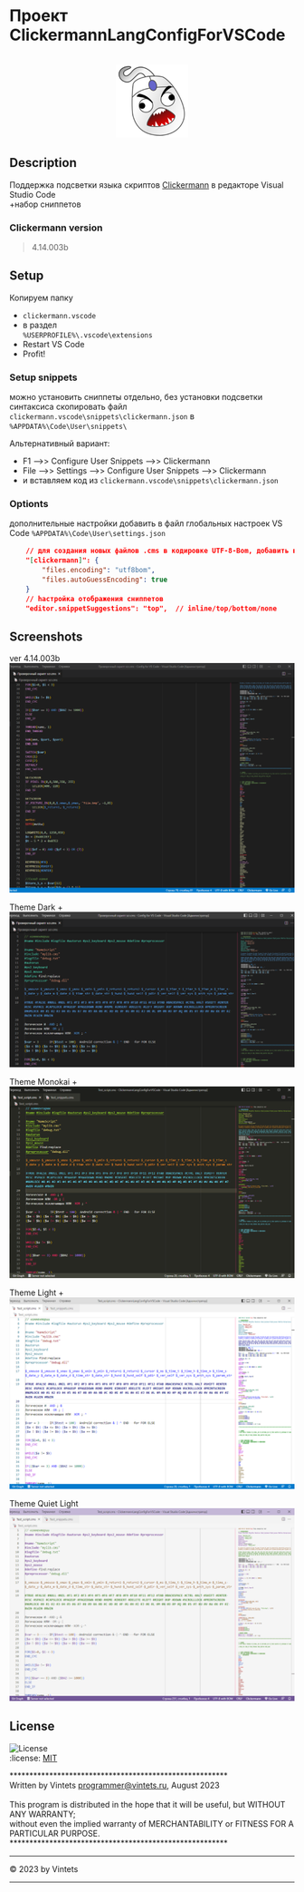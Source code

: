
# Проект ClickermannLangConfigForVSCode

<br />
<div align="center">
<a href="#readme" target="_blank">
<img src="https://github.com/Vintets/ClickermannLangConfigForVSCode/raw/master/clickermann.vscode/images/Clickermann-v4_Mainicon.svg" height="128" width="128"/>
</a>
</div>


## Description

Поддержка подсветки языка скриптов [Clickermann](http://crapware.aidf.org) в редакторе Visual Studio Code <br />
+набор сниппетов

### Clickermann version

> 4.14.003b


## Setup

Копируем папку<br />
- `clickermann.vscode` <br />
- в раздел <br />`%USERPROFILE%\.vscode\extensions` <br />
- Restart VS Code <br />
- Profit!


### Setup snippets

можно установить сниппеты отдельно, без установки подсветки синтаксиса
скопировать файл
`clickermann.vscode\snippets\clickermann.json`
в
`%APPDATA%\Code\User\snippets\`

Альтернативный вариант:<br />
- F1 -->> Configure User Snippets -->> Clickermann<br />
- File -->> Settings -->> Configure User Snippets -->> Clickermann<br />
- и вставляем код из `clickermann.vscode\snippets\clickermann.json` <br />


### Optionts

дополнительные настройки добавить в файл глобальных настроек VS Code
`%APPDATA%\Code\User\settings.json`

```json
    // для создания новых файлов .cms в кодировке UTF-8-Bom, добавить в файл глобальных настроек VS Code
    "[clickermann]": {
        "files.encoding": "utf8bom",
        "files.autoGuessEncoding": true
    }
    // hастройка отображения сниппетов
    "editor.snippetSuggestions": "top",  // inline/top/bottom/none
```


## Screenshots

ver 4.14.003b<br />
![Скриншот работы скрипта](https://github.com/Vintets/ClickermannLangConfigForVSCode/raw/master/screenshots/Clickermann.vscode_2023-08-23_17-27-53_screenshot_1.png)

Theme Dark +<br />
![Скриншот работы скрипта](https://github.com/Vintets/ClickermannLangConfigForVSCode/raw/master/screenshots/Clickermann.vscode_Theme_Dark+_2023-08-23_screenshot_2.png)

Theme Monokai +<br />
![Скриншот работы скрипта](https://github.com/Vintets/ClickermannLangConfigForVSCode/raw/master/screenshots/Clickermann.vscode_Theme_Monokai_2023-08-29_screenshot_4.png)

Theme Light +<br />
![Скриншот работы скрипта](https://github.com/Vintets/ClickermannLangConfigForVSCode/raw/master/screenshots/Clickermann.vscode_Theme_Light+_2023-08-29_screenshot_3.png)

Theme Quiet Light<br />
![Скриншот работы скрипта](https://github.com/Vintets/ClickermannLangConfigForVSCode/raw/master/screenshots/Clickermann.vscode_Theme_Quiet_Light_2023-08-29_screenshot_5.png)


## License

![License](https://img.shields.io/badge/license-MIT-green) <br />
:license:  [MIT](https://github.com/toorusr/sitemap-generator/tree/master/LICENSE)


******************************************************* <br />
 Written by Vintets <programmer@vintets.ru>, August 2023 <br />
 <br />
 This program is distributed in the hope that it will be useful, but WITHOUT ANY WARRANTY;<br />
 without even the implied warranty of MERCHANTABILITY or FITNESS FOR A PARTICULAR PURPOSE.<br />
******************************************************* <br />

____

:copyright: 2023 by Vintets
____
